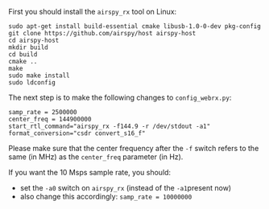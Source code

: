 First you should install the `airspy_rx` tool on Linux:

    sudo apt-get install build-essential cmake libusb-1.0-0-dev pkg-config
    git clone https://github.com/airspy/host airspy-host
    cd airspy-host
    mkdir build
    cd build
    cmake ..
    make
    sudo make install
    sudo ldconfig

The next step is to make the following changes to `config_webrx.py`:

    samp_rate = 2500000
    center_freq = 144900000
    start_rtl_command="airspy_rx -f144.9 -r /dev/stdout -a1"
    format_conversion="csdr convert_s16_f"

Please make sure that the center frequency after the `-f` switch refers to the same (in MHz) as the `center_freq` parameter (in Hz).

If you want the 10 Msps sample rate, you should:
* set the `-a0` switch on `airspy_rx` (instead of the `-a1`present now)
* also change this accordingly: `samp_rate = 10000000`
